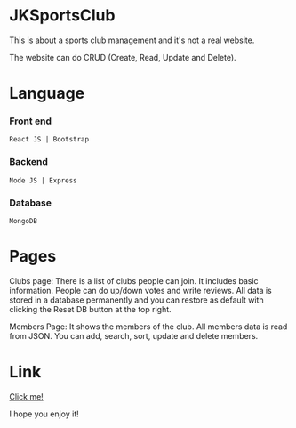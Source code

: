 # JKSportsClub

This is about a sports club management and it's not a real website.

The website can do CRUD (Create, Read, Update and Delete).


# Language

### Front end
`React JS | Bootstrap`

### Backend
`Node JS | Express`

### Database
`MongoDB`

# Pages

Clubs page:
There is a list of clubs people can join.
It includes basic information. People can do up/down votes and write reviews.
All data is stored in a database permanently and you can restore as default with clicking the Reset DB button at the top right.

Members Page:
It shows the members of the club.
All members data is read from JSON.
You can add, search, sort, update and delete members.

# Link
<a href="http://jksportsclub.jaeyoungkim.codes/">Click me!</a>


I hope you enjoy it!
